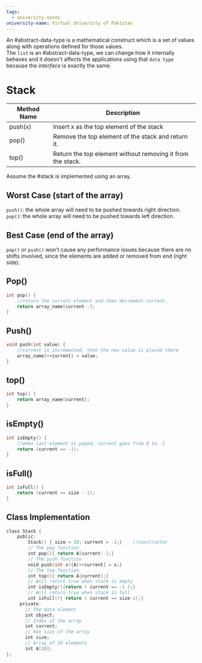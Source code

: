 ```yaml
---
tags:
  - university-notes
university-name: Virtual University of Pakistan
---
```


An #abstract-data-type is a mathematical construct which is a set of values along with operations defined for those values.  
The `list` is an #abstract-data-type, we can change how it internally behaves and it doesn't affects the applications using that `data type` because the _interface_ is exactly the same.

# Stack

| Method Name | Description                                                |
| ----------- | ---------------------------------------------------------- |
| push(x)     | Insert x as the top element of the stack                   |
| pop()       | Remove the top element of the stack and return it.         |
| top()       | Return the top element without removing it from the stack. |

Assume the #stack is implemented using an array.

## Worst Case (start of the array)
`push()`: the whole array will need to be pushed towards right direction.  
`pop()`: the whole array will need to be pushed towards left direction.

## Best Case (end of the array)
`pop()` or `push()` won't cause any performance issues because there are no shifts involved, since the elements are added or removed from end (right side).

## Pop()

```cpp
int pop() {
	//return the current element and then decrement current.
	return array_name[current--];
}
```

## Push()

```cpp
void push(int value) {
	//current is incremented, then the new value is placed there
	array_name[++current] = value;
}
```

## top()

```cpp
int top() {
	return array_name[current];
}
```

## isEmpty()

```cpp
int isEmpty() {
	//when last element is poped, current goes from 0 to -1
	return (current == -1);
}
```

## isFull()

```cpp
int isFull() {
	return (current == size - 1);
}
```

## Class Implementation

```cpp
class Stack {
    public:
        Stack() { size = 10; current = -1;}    //constructor
        // The pop function   
        int pop(){ return A[current--];}           
        // The push function
        void push(int x){A[++current] = x;}
        // The top function
        int top(){ return A[current];}
        // Will return true when stack is empty
        int isEmpty(){return ( current == -1 );}
        // Will return true when stack is full
        int isFull(){ return ( current == size-1);}
     private:
       // The data element
       int object;
       // Index of the array
       int current;
       // max size of the array
       int size;
       // Array of 10 elements   
       int A[10];
};
```
